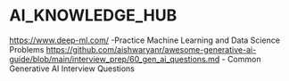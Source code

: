 # AI_KNOWLEDGE_HUB
https://www.deep-ml.com/ -Practice Machine Learning and Data Science Problems
https://github.com/aishwaryanr/awesome-generative-ai-guide/blob/main/interview_prep/60_gen_ai_questions.md - Common Generative AI Interview Questions

